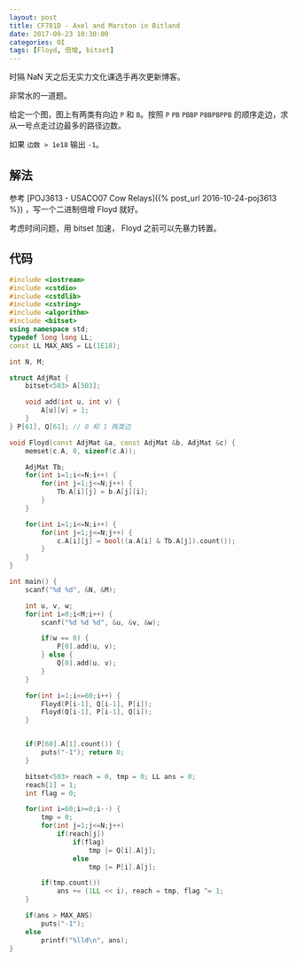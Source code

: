 ```yaml
---
layout: post
title: CF781D - Axel and Marston in Bitland
date: 2017-09-23 10:30:00
categories: OI
tags: [Floyd, 倍增, bitset]
---
```


时隔 NaN 天之后无实力文化课选手再次更新博客。

非常水的一道题。

给定一个图，图上有两类有向边 `P` 和 `B`。按照 `P` `PB` `PBBP` `PBBPBPPB` 的顺序走边，求从一号点走过边最多的路径边数。

如果 `边数 > 1e18` 输出 `-1`。

## 解法

参考 [POJ3613 - USACO07 Cow Relays]({% post_url 2016-10-24-poj3613 %}) ，写一个二进制倍增 Floyd 就好。

考虑时间问题，用 bitset 加速， Floyd 之前可以先暴力转置。

## 代码

```cpp
#include <iostream>
#include <cstdio>
#include <cstdlib>
#include <cstring>
#include <algorithm>
#include <bitset>
using namespace std;
typedef long long LL;
const LL MAX_ANS = LL(1E18);

int N, M;

struct AdjMat {
    bitset<503> A[503];

    void add(int u, int v) {
        A[u][v] = 1;
    }
} P[61], Q[61]; // 0 和 1 两类边

void Floyd(const AdjMat &a, const AdjMat &b, AdjMat &c) {
    memset(c.A, 0, sizeof(c.A));

    AdjMat Tb;
    for(int i=1;i<=N;i++) {
        for(int j=1;j<=N;j++) {
            Tb.A[i][j] = b.A[j][i];
        }
    }

    for(int i=1;i<=N;i++) {
        for(int j=1;j<=N;j++) {
            c.A[i][j] = bool((a.A[i] & Tb.A[j]).count());
        }
    }
}

int main() {
    scanf("%d %d", &N, &M);

    int u, v, w;
    for(int i=0;i<M;i++) {
        scanf("%d %d %d", &u, &v, &w);

        if(w == 0) {
            P[0].add(u, v);
        } else {
            Q[0].add(u, v);
        }
    }

    for(int i=1;i<=60;i++) {
        Floyd(P[i-1], Q[i-1], P[i]);
        Floyd(Q[i-1], P[i-1], Q[i]);
    }


    if(P[60].A[1].count()) {
        puts("-1"); return 0;
    }

    bitset<503> reach = 0, tmp = 0; LL ans = 0;
    reach[1] = 1;
    int flag = 0;

    for(int i=60;i>=0;i--) {
        tmp = 0;
        for(int j=1;j<=N;j++)
            if(reach[j])
                if(flag)
                    tmp |= Q[i].A[j];
                else
                    tmp |= P[i].A[j];

        if(tmp.count())
            ans += (1LL << i), reach = tmp, flag ^= 1;
    }

    if(ans > MAX_ANS)
        puts("-1");
    else
        printf("%lld\n", ans);
}
```

